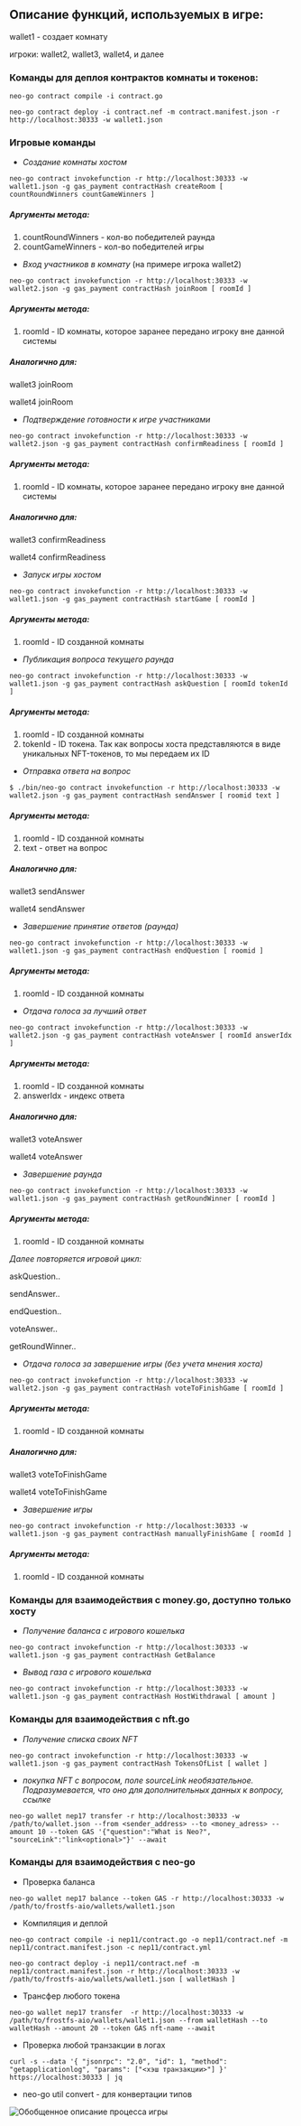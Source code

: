 ## Описание функций, используемых в игре:
wallet1 - создает комнату

игроки:
wallet2, 
wallet3, 
wallet4, 
и далее

### Команды для деплоя контрактов комнаты и токенов:

```neo-go contract compile -i contract.go```

```neo-go contract deploy -i contract.nef -m contract.manifest.json -r http://localhost:30333 -w wallet1.json```

  
### Игровые команды

- *Создание комнаты хостом*

```neo-go contract invokefunction -r http://localhost:30333 -w wallet1.json -g gas_payment contractHash createRoom [ countRoundWinners countGameWinners ]```

##### Аргументы метода: 

1. countRoundWinners - кол-во победителей раунда
2. countGameWinners -  кол-во победителей игры

- *Вход участников в комнату* (на примере игрока wallet2)

```neo-go contract invokefunction -r http://localhost:30333 -w wallet2.json -g gas_payment contractHash joinRoom [ roomId ]```

##### Аргументы метода: 

1. roomId - ID комнаты, которое заранее передано игроку вне данной системы

##### Аналогично для:

wallet3 joinRoom

wallet4 joinRoom

- *Подтверждение готовности к игре участниками*

```neo-go contract invokefunction -r http://localhost:30333 -w wallet2.json -g gas_payment contractHash confirmReadiness [ roomId ]```

##### Аргументы метода: 
1. roomId - ID комнаты, которое заранее передано игроку вне данной системы

##### Аналогично для:

wallet3 confirmReadiness

wallet4 confirmReadiness

- *Запуск игры хостом*

```neo-go contract invokefunction -r http://localhost:30333 -w wallet1.json -g gas_payment contractHash startGame [ roomId ]```

##### Аргументы метода: 

1. roomId - ID созданной комнаты

- *Публикация вопроса текущего раунда*

```neo-go contract invokefunction -r http://localhost:30333 -w wallet1.json -g gas_payment contractHash askQuestion [ roomId tokenId ]```

##### Аргументы метода: 
1. roomId - ID созданной комнаты
2. tokenId - ID токена. Так как вопросы хоста представляются в виде уникальных NFT-токенов, то мы передаем их ID

- *Отправка ответа на вопрос*

```$ ./bin/neo-go contract invokefunction -r http://localhost:30333 -w wallet2.json -g gas_payment contractHash sendAnswer [ roomid text ]```

##### Аргументы метода: 
1. roomId - ID созданной комнаты
2. text - ответ на вопрос

##### Аналогично для:

wallet3 sendAnswer

wallet4 sendAnswer

- *Завершение принятие ответов (раунда)*

```neo-go contract invokefunction -r http://localhost:30333 -w wallet1.json -g gas_payment contractHash endQuestion [ roomid ]```

##### Аргументы метода: 
1. roomId - ID созданной комнаты

- *Отдача голоса за лучший ответ*

```neo-go contract invokefunction -r http://localhost:30333 -w wallet2.json -g gas_payment contractHash voteAnswer [ roomId answerIdx ]```

##### Аргументы метода: 
1. roomId - ID созданной комнаты
2. answerIdx - индекс ответа

##### Аналогично для:

wallet3 voteAnswer

wallet4 voteAnswer

- *Завершение раунда*

```neo-go contract invokefunction -r http://localhost:30333 -w wallet1.json -g gas_payment contractHash getRoundWinner [ roomId ]```

##### Аргументы метода: 
1. roomId - ID созданной комнаты


*Далее повторяется игровой цикл:*

askQuestion..

sendAnswer..

endQuestion..

voteAnswer..

getRoundWinner..


- *Отдача голоса за завершение игры (без учета мнения хоста)*

```neo-go contract invokefunction -r http://localhost:30333 -w wallet2.json -g gas_payment contractHash voteToFinishGame [ roomId ]```

##### Аргументы метода: 
1. roomId - ID созданной комнаты

##### Аналогично для:

wallet3 voteToFinishGame

wallet4 voteToFinishGame

- *Завершение игры*

```neo-go contract invokefunction -r http://localhost:30333 -w wallet1.json -g gas_payment contractHash manuallyFinishGame [ roomId ]```

##### Аргументы метода: 
1. roomId - ID созданной комнаты

### Команды для взаимодействия с money.go, доступно только хосту

- *Получение баланса с игрового кошелька*

```neo-go contract invokefunction -r http://localhost:30333 -w wallet1.json -g gas_payment contractHash GetBalance```


- *Вывод газа с игрового кошелька*

```neo-go contract invokefunction -r http://localhost:30333 -w wallet1.json -g gas_payment contractHash HostWithdrawal [ amount ]```

### Команды для взаимодействия с nft.go

- *Получение списка своих NFT*

```neo-go contract invokefunction -r http://localhost:30333 -w wallet1.json -g gas_payment contractHash TokensOfList [ wallet ]```

- *покупка NFT с вопросом, поле sourceLink необязательное. Подразумевается, что оно для дополнительных данных к вопросу, ссылке* 

```neo-go wallet nep17 transfer -r http://localhost:30333 -w /path/to/wallet.json --from <sender_address> --to <money_adress> --amount 10 --token GAS '{"question":"What is Neo?", "sourceLink":"link<optional>"}' --await```

### Команды для взаимодействия с neo-go

- Проверка баланса

```neo-go wallet nep17 balance --token GAS -r http://localhost:30333 -w /path/to/frostfs-aio/wallets/wallet1.json```

- Компиляция и деплой

```neo-go contract compile -i nep11/contract.go -o nep11/contract.nef -m nep11/contract.manifest.json -c nep11/contract.yml```

```neo-go contract deploy -i nep11/contract.nef -m nep11/contract.manifest.json -r http://localhost:30333 -w /path/to/frostfs-aio/wallets/wallet1.json [ walletHash ]```

- Трансфер любого токена

```neo-go wallet nep17 transfer  -r http://localhost:30333 -w /path/to/frostfs-aio/wallets/wallet1.json --from walletHash --to walletHash --amount 20 --token GAS nft-name --await```

- Проверка любой транзакции в логах

```curl -s --data '{ "jsonrpc": "2.0", "id": 1, "method": "getapplicationlog", "params": ["<хэш транзакции>"] }' https://localhost:30333 | jq```
- neo-go util convert - для конвертации типов

![Обобщенное описание процесса игры](https://git.frostfs.info/nastyxxaavs/web3_draft/src/branch/master/schemes/web3_activity_diagram.jpg)





